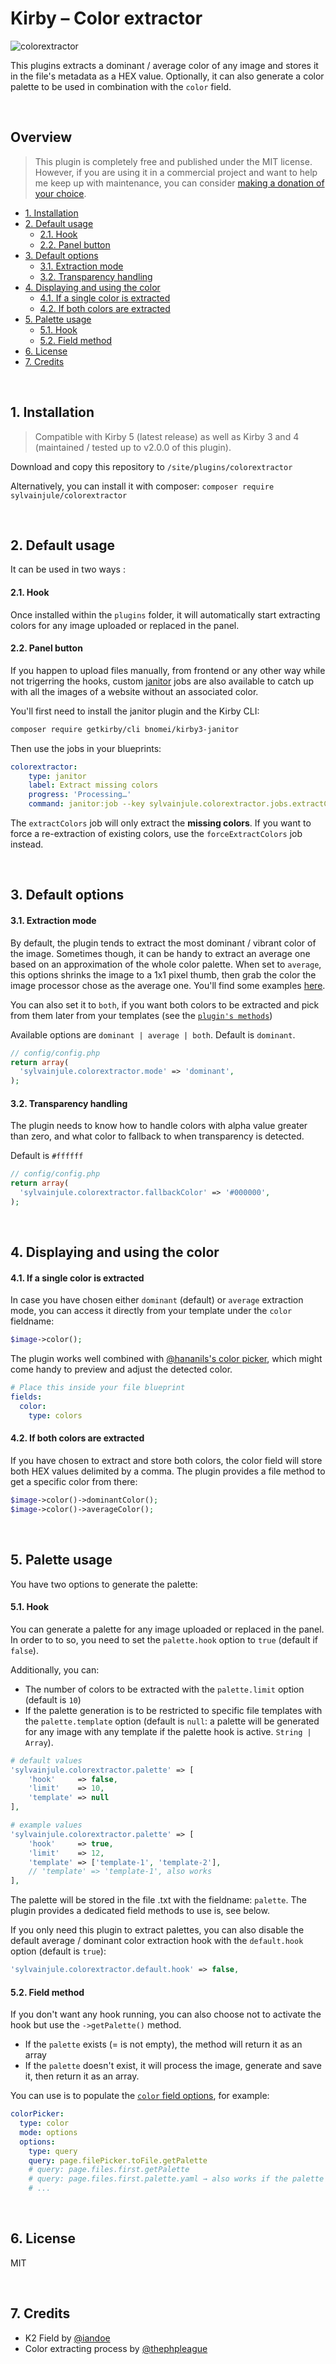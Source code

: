 # Kirby – Color extractor

![colorextractor](https://user-images.githubusercontent.com/14079751/45950127-c73c0d00-bffe-11e8-8e10-eef90185f624.jpg)

This plugins extracts a dominant / average color of any image and stores it in the file's metadata as a HEX value.
Optionally, it can also generate a color palette to be used in combination with the `color` field.

<br/>

## Overview

> This plugin is completely free and published under the MIT license. However, if you are using it in a commercial project and want to help me keep up with maintenance, you can consider [making a donation of your choice](https://www.paypal.me/sylvainjl).

- [1. Installation](#1-installation)
- [2. Default usage](#2-default-usage)
  - [2.1. Hook](#21-hook) 
  - [2.2. Panel button](#22-panel-button)
- [3. Default options](#3-default-options)
  - [3.1. Extraction mode](#31-extraction-mode)
  - [3.2. Transparency handling](#32-transparency-handling) 
- [4. Displaying and using the color](#4-displaying-and-using-the-color)
  - [4.1. If a single color is extracted](#41-if-a-single-color-is-extracted)
  - [4.2. If both colors are extracted](#42-if-both-colors-are-extracted)
- [5. Palette usage](#5-palette-usage)
  - [5.1. Hook](#51-hook) 
  - [5.2. Field method](#52-field-method)
- [6. License](#6-license)
- [7. Credits](#7-credits)

<br/>


## 1. Installation

> Compatible with Kirby 5 (latest release) as well as Kirby 3 and 4 (maintained / tested up to v2.0.0 of this plugin).

Download and copy this repository to ```/site/plugins/colorextractor```

Alternatively, you can install it with composer: ```composer require sylvainjule/colorextractor```

<br/>

## 2. Default usage

It can be used in two ways :

#### 2.1. Hook

Once installed within the ```plugins``` folder, it will automatically start extracting colors for any image uploaded or replaced in the panel.

#### 2.2. Panel button

If you happen to upload files manually, from frontend or any other way while not trigerring the hooks, custom [janitor](https://github.com/bnomei/kirby3-janitor) jobs are also available to catch up with all the images of a website without an associated color.

You'll first need to install the janitor plugin and the Kirby CLI:

```bash
composer require getkirby/cli bnomei/kirby3-janitor
```

Then use the jobs in your blueprints:

```yaml
colorextractor:
    type: janitor
    label: Extract missing colors
    progress: 'Processing…'
    command: janitor:job --key sylvainjule.colorextractor.jobs.extractColors
```

The `extractColors` job will only extract the **missing colors**. If you want to force a re-extraction of existing colors, use the `forceExtractColors` job instead.

<br/>

## 3. Default options

#### 3.1. Extraction mode

By default, the plugin tends to extract the most dominant / vibrant color of the image. Sometimes though, it can be handy to extract an average one based on an approximation of the whole color palette. When set to `average`, this options shrinks the image to a 1x1 pixel thumb, then grab the color the image processor chose as the average one. You'll find some examples [here](https://github.com/sylvainjule/kirby3-colorextractor/blob/master/docs/examples.md).

You can also set it to `both`, if you want both colors to be extracted and pick from them later from your templates (see the [`plugin's methods`](#42-if-both-colors-are-extracted))



Available options are `dominant | average | both`. Default is `dominant`.

```php
// config/config.php
return array(
  'sylvainjule.colorextractor.mode' => 'dominant',
);
```

#### 3.2. Transparency handling

The plugin needs to know how to handle colors with alpha value greater than zero, and what color to fallback to when transparency is detected.

Default is ```#ffffff```

```php
// config/config.php
return array(
  'sylvainjule.colorextractor.fallbackColor' => '#000000',
);
```

<br/>

## 4. Displaying and using the color

#### 4.1. If a single color is extracted

In case you have chosen either `dominant` (default) or `average` extraction mode, you can access it directly from your template under the `color` fieldname:

```php
$image->color();
```

The plugin works well combined with [@hananils's color picker](https://github.com/hananils/kirby-colors), which might come handy to preview and adjust the detected color.

```yaml
# Place this inside your file blueprint
fields:
  color:
    type: colors
```

#### 4.2. If both colors are extracted

If you have chosen to extract and store both colors, the color field will store both HEX values delimited by a comma. The plugin provides a file method to get a specific color from there:

```php
$image->color()->dominantColor();
$image->color()->averageColor();
```

<br/>

## 5. Palette usage

You have two options to generate the palette:

#### 5.1. Hook

You can generate a palette for any image uploaded or replaced in the panel. In order to to so, you need to set the `palette.hook` option to `true` (default if `false`).

Additionally, you can:
- The number of colors to be extracted with the `palette.limit` option (default is `10`)
- If the palette generation is to be restricted to specific file templates with the `palette.template` option (default is `null`: a palette will be generated for any image with any template if the palette hook is active. `String | Array`).

```php
# default values
'sylvainjule.colorextractor.palette' => [
    'hook'     => false,
    'limit'    => 10,
    'template' => null
],

# example values
'sylvainjule.colorextractor.palette' => [
    'hook'     => true,
    'limit'    => 12,
    'template' => ['template-1', 'template-2'],
    // 'template' => 'template-1', also works
],
```

The palette will be stored in the file .txt with the fieldname: `palette`. The plugin provides a dedicated field methods to use is, see below.

If you only need this plugin to extract palettes, you can also disable the default average / dominant color extraction hook with the `default.hook` option (default is `true`):

```php
'sylvainjule.colorextractor.default.hook' => false,
```

#### 5.2. Field method

If you don't want any hook running, you can also choose not to activate the hook but use the `->getPalette()` method.
- If the `palette` exists (= is not empty), the method will return it as an array
- If the `palette` doesn't exist, it will process the image, generate and save it, then return it as an array.

You can use is to populate the [`color` field options](https://getkirby.com/docs/reference/panel/fields/color#options), for example:

```yaml
colorPicker:
  type: color
  mode: options
  options:
    type: query
    query: page.filePicker.toFile.getPalette
    # query: page.files.first.getPalette
    # query: page.files.first.palette.yaml → also works if the palette has already been generated
    # ...
```


<br/>

## 6. License

MIT

<br/>

## 7. Credits

- K2 Field by [@iandoe](https://github.com/iandoe/kirby-dominant-color/blob/master/README.md)
- Color extracting process by [@thephpleague](https://github.com/thephpleague/color-extractor)
